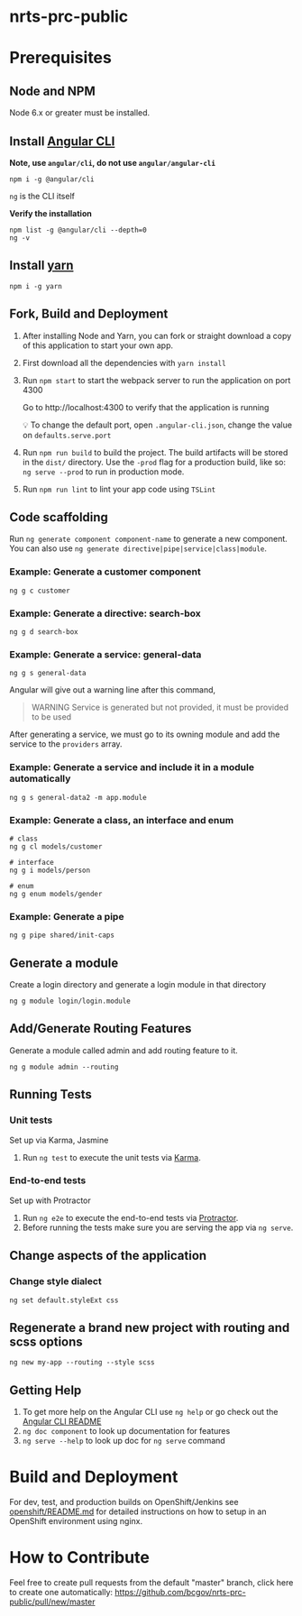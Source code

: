 # nrts-prc-public

# Prerequisites

## Node and NPM 

Node 6.x or greater must be installed.

## Install [Angular CLI](https://angular.io/)

**Note, use `angular/cli`, do not use `angular/angular-cli`**

```
npm i -g @angular/cli
```

`ng` is the CLI itself 

**Verify the installation**

```
npm list -g @angular/cli --depth=0
ng -v
```

## Install [yarn](https://yarnpkg.com/lang/en/docs/install/#alternatives-tab)

```
npm i -g yarn
```

## Fork, Build and Deployment

1. After installing Node and Yarn, you can fork or straight download a copy of this application to start your own app.
1. First download all the dependencies with `yarn install`
1. Run `npm start` to start the webpack server to run the application on port 4300

    Go to http://localhost:4300 to verify that the application is running

    :bulb: To change the default port, open `.angular-cli.json`, change the value on `defaults.serve.port`
    
1. Run `npm run build` to build the project. The build artifacts will be stored in the `dist/` directory. Use the `-prod` flag for a production build, like so: `ng serve --prod` to run in production mode.
1. Run `npm run lint` to lint your app code using `TSLint`

## Code scaffolding

Run `ng generate component component-name` to generate a new component. You can also use `ng generate directive|pipe|service|class|module`.

### Example: Generate a customer component

```
ng g c customer
```

### Example: Generate a directive: search-box

```
ng g d search-box
```

### Example: Generate a service: general-data

```
ng g s general-data
```

Angular will give out a warning line after this command,

> WARNING Service is generated but not provided, it must be provided to be used

After generating a service, we must go to its owning module and add the service to the `providers` array.

### Example: Generate a service and include it in a module automatically

```
ng g s general-data2 -m app.module
```

### Example: Generate a class, an interface and enum

```
# class
ng g cl models/customer

# interface
ng g i models/person

# enum
ng g enum models/gender
```

### Example: Generate a pipe

```
ng g pipe shared/init-caps
```

## Generate a module

Create a login directory and generate a login module in that directory

```
ng g module login/login.module
```

## Add/Generate Routing Features

Generate a module called admin and add routing feature to it.

```
ng g module admin --routing
```

## Running Tests

### Unit tests
  
Set up via Karma, Jasmine
1. Run `ng test` to execute the unit tests via [Karma](https://karma-runner.github.io).

### End-to-end tests

Set up with Protractor

1. Run `ng e2e` to execute the end-to-end tests via [Protractor](http://www.protractortest.org/).
1. Before running the tests make sure you are serving the app via `ng serve`.

## Change aspects of the application

### Change style dialect

```
ng set default.styleExt css
```

## Regenerate a brand new project with routing and scss options

```
ng new my-app --routing --style scss
```

## Getting Help

1. To get more help on the Angular CLI use `ng help` or go check out the [Angular CLI README](https://github.com/angular/angular-cli/blob/master/README.md)
1. `ng doc component` to look up documentation for features
1. `ng serve --help` to look up doc for `ng serve` command

# Build and Deployment

For dev, test, and production builds on OpenShift/Jenkins see [openshift/README.md](https://github.com/bcgov/nrts-prc-public/blob/master/openshift/README.md) for detailed instructions on how to setup in an OpenShift environment using nginx.

# How to Contribute

Feel free to create pull requests from the default "master" branch, click here to create one automatically: https://github.com/bcgov/nrts-prc-public/pull/new/master
